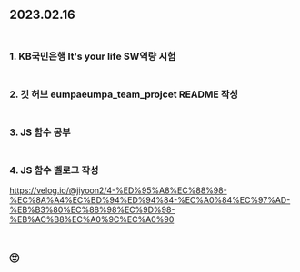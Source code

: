 ## 2023.02.16<br/><br/>

### 1. KB국민은행 It's your life SW역량 시험<br/><br/>
### 2. 깃 허브 eumpaeumpa_team_projcet README 작성<br/><br/>
### 3. JS 함수 공부<br/><br/>
### 4. JS 함수 벨로그 작성
https://velog.io/@jiyoon2/4-%ED%95%A8%EC%88%98-%EC%8A%A4%EC%BD%94%ED%94%84-%EC%A0%84%EC%97%AD-%EB%B3%80%EC%88%98%EC%9D%98-%EB%AC%B8%EC%A0%9C%EC%A0%90
<br/><br/>

## 🙄 
